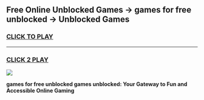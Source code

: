 
## Free Online Unblocked Games → games for free unblocked → Unblocked Games
<h3>
<a href="https://premium.freeplayer.one?title=games_for_free_unblocked&ref=21F">CLICK TO PLAY</a></h3>
<hr>

<h3>
<a href="https://premium.freeplayer.one?title=games_for_free_unblocked&ref=21F">CLICK 2 PLAY</a>
  
</h3>

<a href="https://premium.freeplayer.one?title=games_for_free_unblocked&ref=21F/"><img src="https://clearcache.store/games.png"></a>


**games for free unblocked games unblocked: Your Gateway to Fun and Accessible Online Gaming**
